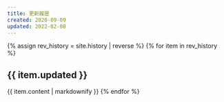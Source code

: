 ```yaml
---
title: 更新履歴
created: 2020-09-09
updated: 2022-02-08
---
```

{% assign rev_history = site.history | reverse %}
{% for item in rev_history %}
## <a name="{{ item.updated }}">{{ item.updated }}</a>
{{ item.content | markdownify }}
{% endfor %}
